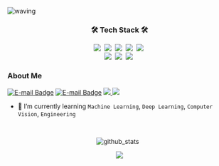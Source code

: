 <!-- Head -->
![waving](https://capsule-render.vercel.app/api?type=waving&height=160&text=SuhyunKim&fontAlign=78&fontAlignY=30&color=gradient&fontSize=45)
<!-- ![header](https://capsule-render.vercel.app/api?type=waving&color=auto&height=200&section=header&text=Suhyun%20Kim&fontSize=70&animation=fadeIn&fontAlignY=38&desc=&descAlignY=51&descAlign=62)-->
<!-- ## Hi, This is Suhyun Kim! <img src="https://media.giphy.com/media/hvRJCLFzcasrR4ia7z/giphy.gif" width="25px"> -->

<h3 align="center"><b>🛠 Tech Stack 🛠</b></h3>

<p align="center">
  <img src="https://img.shields.io/badge/Python-3766AB?style=flat-square&logo=Python&logoColor=white"/></a>&nbsp
  <img src="https://img.shields.io/badge/numpy-013243.svg?style=flat-square&logo=numpy&logoColor=white"/></a>&nbsp
  <img src="https://img.shields.io/badge/pandas-150458.svg?style=flat-square&logo=pandas&logoColor=white"/></a>&nbsp
  <img src ="https://img.shields.io/badge/scikitlearn-F7931E.svg?&style=flat-square&logo=scikitlearn&logoColor=white"/></a>&nbsp
  <img src="https://img.shields.io/badge/Tensorflow-FF6F00.svg?style=flat-square&logo=Tensorflow&logoColor=white"/></a>&nbsp
  <br>
  <img src="https://img.shields.io/badge/Keras-%23D00000.svg?style=flat-square&logo=Keras&logoColor=white"/></a>&nbsp
  <img src="https://img.shields.io/badge/flask-%23000.svg?style=flat-square&logo=flask&logoColor=white"/></a>&nbsp
  <img src="https://img.shields.io/badge/MySQL-4479A1?style=flat-square&logo=MySQL&logoColor=white"/></a></a>&nbsp
<!--   <img src="https://img.shields.io/badge/Django-092E20?style=flat-square&logo=Django&logoColor=white"/></a> -->
</p>

<!-- 뱃지제작 참고 :  https://2dowon.netlify.app/etc/github-badge/ -->

### About Me
[![E-mail Badge](https://img.shields.io/badge/gmail-EA4335?style=flat-square&logo=gmail&logoColor=white&link=mailto:myksh0903@gmail.com)](mailto:myksh0903@gmail.com) 
[![E-mail Badge](https://img.shields.io/badge/email-03C75A?style=flat-square&logo=naver&logoColor=white&link=mailto:myksh0903@naver.com)](mailto:myksh0903@naver.com) 
<a href="https://www.linkedin.com/in/%EC%88%98%ED%98%84-%EA%B9%80-848a98200/" target="_blank">
<img src="https://img.shields.io/badge/Linkedin-0A66C2?style=flat-square&logo=Linkedin&logoColor=white"/>
</a>
<a href="https://velog.io/@suhyun-guri" target="_blank">
  <img src="https://img.shields.io/badge/Velog-20c997?style=flat-square&logo=Vimeo&logoColor=white"/>
</a>

- 🌱 I’m currently learning `Machine Learning`, `Deep Learning`, `Computer Vision`, `Engineering` <br>


<!-- ### Educations

| Date | Contents 	| Organizaion |
|-----	|:----------:	|:-----------:|
| `2021.09.` ~ `2022.03.` 	| [Elice AI Track 3rd](https://aitrack.elice.io/explore) 	| Elice |
| `2021.05.` ~ `2022.03.` 	| Undergraduate researcher | DS&ML Lab, Suwon Univ.	|
| `2018.02.` ~ `2022.08.` 	| Department of Data Science  | Suwon University | -->
<!-- 
<br>

### Projects

| Date | Project | Results |
|-------|:--------:|:---------:|
| `2021.12.` | [우리나라 농작업 손상의 특성에 대한 다양한 분석](https://github.com/suhyun-guri/Univ_DataAnalysisContest) | 2021 교내 데이터 분석 경진대회, Rank `2`|
| `2021.11.` | [Flask 도서관 웹 사이트 제작](https://github.com/suhyun-guri/elice-flask-project) |  | -->

<br>
<p align="center">
  <img alt="github_stats" src="https://github-readme-stats.vercel.app/api?username=suhyun-guri&hide=stars&show_icons=true"/> &nbsp;
</p> 

<!-- [![Top Langs](https://github-readme-stats.vercel.app/api/top-langs/?username=suhyun-guri&layout=compact&theme=material-palenight&langs_count=3)](https://github.com/anuraghazra/github-readme-stats) -->
<!-- [![Velog's GitHub stats](https://velog-readme-stats.vercel.app/api?name=suhyun-guri&color=dark)](https://velog.io/@suhyun-guri/%EC%9E%90%EB%A3%8C%EA%B5%AC%EC%A1%B0%EC%95%8C%EA%B3%A0%EB%A6%AC%EC%A6%98-2.-%EB%B0%B0%EC%97%B4%EA%B3%BC-%EB%A6%AC%EC%8A%A4%ED%8A%B8) -->

<div align="center">
<a href="https://hits.seeyoufarm.com"><img src="https://hits.seeyoufarm.com/api/count/incr/badge.svg?url=https%3A%2F%2Fgithub.com%2Fsuhyun-guri&count_bg=%23F95353&title_bg=%233F3D3D&icon=&icon_color=%23E7E7E7&title=hits&edge_flat=false"/></a>
</div>
